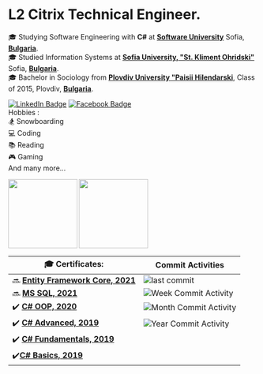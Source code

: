 # L2 Citrix Technical Engineer.
🎓 Studying Software Engineering with **C#** at [**Software University**](https://softuni.bg/) Sofia,  [**Bulgaria**](https://en.wikipedia.org/wiki/Bulgaria).  
🎓 Studied Information Systems at [**Sofia University, "St. Kliment Ohridski"**](https://www.uni-sofia.bg/index.php/eng) Sofia, [**Bulgaria**](https://en.wikipedia.org/wiki/Bulgaria).  
🎓 Bachelor in Sociology from [**Plovdiv University "Paisii Hilendarski**](https://uni-plovdiv.bg/en/), Class of 2015, Plovdiv, [**Bulgaria**](https://en.wikipedia.org/wiki/Bulgaria).    

  
[![LinkedIn Badge](https://img.shields.io/badge/Milen_Dinev-0077B5?style=for-the-badge&logo=linkedin&logoColor=white&link=https://www.linkedin.com/in/dinevmilen/)](https://www.linkedin.com/in/dinevmilen/) 
 [![Facebook Badge](https://img.shields.io/badge/Milen_Dinev-1877F2?style=for-the-badge&logo=facebook&logoColor=white&link=https://www.facebook.com/mmdinev/)](https://www.facebook.com/mmdinev/) 
<br align="left">Hobbies :  
🏂 Snowboarding    
💻 Coding          
📚 Reading  
🎮 Gaming  
And many more...</br>  

<img height="140" align="left" src="https://github-readme-stats.vercel.app/api?username=MilenDinev&count_private=true&theme=tokyonight&hide=prs&show_icons=true" />
<img height="140" src="https://github-readme-stats.vercel.app/api/top-langs/?username=MilenDinev&layout=compact&theme=tokyonight" />



 🎓 Certificates: | Commit Activities |
| --- | --- |
| :soon: [**Entity Framework Core, 2021**](https://softuni.bg/trainings/3221/entity-framework-core-february-2021)| ![last commit](https://img.shields.io/github/last-commit/MilenDinev/Soft-Uni?style=for-the-badge)|
| :soon: [**MS SQL, 2021**](https://softuni.bg/trainings/3272/ms-sql-january-2021)| ![Week Commit Activity](https://img.shields.io/github/commit-activity/w/MilenDinev/Soft-Uni?style=for-the-badge)| 
| :heavy_check_mark: [**C# OOP, 2020**](https://softuni.bg/certificates/details/95853/299faa8e)| ![Month Commit Activity](https://img.shields.io/github/commit-activity/m/MilenDinev/Soft-Uni?style=for-the-badge)|
 | :heavy_check_mark: [**C# Advanced, 2019**](https://softuni.bg/certificates/details/72238/e49d52e8) | ![Year Commit Activity](https://img.shields.io/github/commit-activity/y/MilenDinev/Soft-Uni?style=for-the-badge)|  
| :heavy_check_mark: [**C# Fundamentals, 2019**](https://softuni.bg/certificates/details/69264/84b42035)| 
|:heavy_check_mark:[**C# Basics, 2019**](https://softuni.bg/certificates/details/63299/ec291923)|





